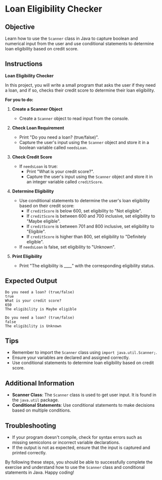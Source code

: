 # Loan Eligibility Checker

## Objective
Learn how to use the `Scanner` class in Java to capture boolean and numerical input from the user and use conditional statements to determine loan eligibility based on credit score.

## Instructions

**Loan Eligibility Checker**

In this project, you will write a small program that asks the user if they need a loan, and if so, checks their credit score to determine their loan eligibility.

**For you to do:**

1. **Create a Scanner Object**
    - Create a `Scanner` object to read input from the console.

2. **Check Loan Requirement**
    - Print "Do you need a loan? (true/false)".
    - Capture the user's input using the `Scanner` object and store it in a boolean variable called `needsLoan`.

3. **Check Credit Score**
    - If `needsLoan` is true:
        - Print "What is your credit score?".
        - Capture the user's input using the `Scanner` object and store it in an integer variable called `creditScore`.

4. **Determine Eligibility**
    - Use conditional statements to determine the user's loan eligibility based on their credit score:
        - If `creditScore` is below 600, set eligibility to "Not eligible".
        - If `creditScore` is between 600 and 700 inclusive, set eligibility to "Maybe eligible".
        - If `creditScore` is between 701 and 800 inclusive, set eligibility to "Eligible".
        - If `creditScore` is higher than 800, set eligibility to "Definitely eligible".
    - If `needsLoan` is false, set eligibility to "Unknown".

5. **Print Eligibility**
    - Print "The eligibility is ____" with the corresponding eligibility status.

## Expected Output
```
Do you need a loan? (true/false)
true
What is your credit score?
650
The eligibility is Maybe eligible
```

```
Do you need a loan? (true/false)
false
The eligibility is Unknown
```

## Tips
- Remember to import the `Scanner` class using `import java.util.Scanner;`.
- Ensure your variables are declared and assigned correctly.
- Use conditional statements to determine loan eligibility based on credit score.

## Additional Information
- **Scanner Class**: The `Scanner` class is used to get user input. It is found in the `java.util` package.
- **Conditional Statements**: Use conditional statements to make decisions based on multiple conditions.

## Troubleshooting
- If your program doesn't compile, check for syntax errors such as missing semicolons or incorrect variable declarations.
- If the output is not as expected, ensure that the input is captured and printed correctly.

By following these steps, you should be able to successfully complete the exercise and understand how to use the `Scanner` class and conditional statements in Java. Happy coding!
